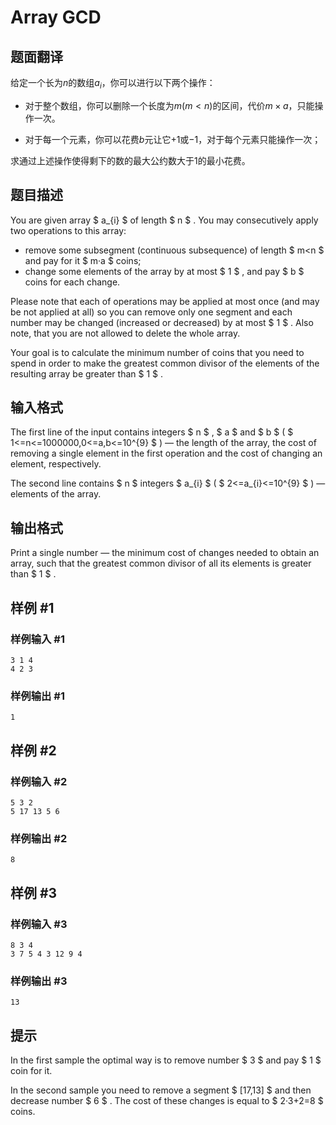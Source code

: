 # Array GCD

## 题面翻译

给定一个长为$n$的数组$a_i$，你可以进行以下两个操作：

- 对于整个数组，你可以删除一个长度为$m(m<n)$的区间，代价$m\times a$，只能操作一次。

- 对于每一个元素，你可以花费$b$元让它$+1$或$-1$，对于每个元素只能操作一次；

求通过上述操作使得剩下的数的最大公约数大于1的最小花费。

## 题目描述

You are given array $ a_{i} $ of length $ n $ . You may consecutively apply two operations to this array:

- remove some subsegment (continuous subsequence) of length $ m<n $ and pay for it $ m·a $ coins;
- change some elements of the array by at most $ 1 $ , and pay $ b $ coins for each change.

Please note that each of operations may be applied at most once (and may be not applied at all) so you can remove only one segment and each number may be changed (increased or decreased) by at most $ 1 $ . Also note, that you are not allowed to delete the whole array.

Your goal is to calculate the minimum number of coins that you need to spend in order to make the greatest common divisor of the elements of the resulting array be greater than $ 1 $ .

## 输入格式

The first line of the input contains integers $ n $ , $ a $ and $ b $ ( $ 1<=n<=1000000,0<=a,b<=10^{9} $ ) — the length of the array, the cost of removing a single element in the first operation and the cost of changing an element, respectively.

The second line contains $ n $ integers $ a_{i} $ ( $ 2<=a_{i}<=10^{9} $ ) — elements of the array.

## 输出格式

Print a single number — the minimum cost of changes needed to obtain an array, such that the greatest common divisor of all its elements is greater than $ 1 $ .

## 样例 #1

### 样例输入 #1

```
3 1 4
4 2 3
```

### 样例输出 #1

```
1
```

## 样例 #2

### 样例输入 #2

```
5 3 2
5 17 13 5 6
```

### 样例输出 #2

```
8
```

## 样例 #3

### 样例输入 #3

```
8 3 4
3 7 5 4 3 12 9 4
```

### 样例输出 #3

```
13
```

## 提示

In the first sample the optimal way is to remove number $ 3 $ and pay $ 1 $ coin for it.

In the second sample you need to remove a segment $ [17,13] $ and then decrease number $ 6 $ . The cost of these changes is equal to $ 2·3+2=8 $ coins.